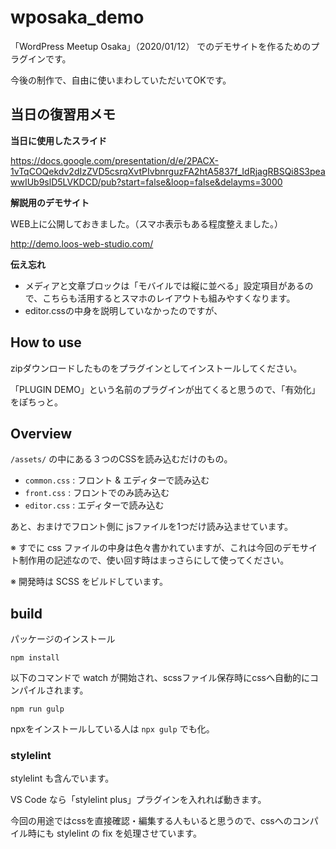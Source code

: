 # wposaka_demo

「WordPress Meetup Osaka」（2020/01/12） でのデモサイトを作るためのプラグインです。

今後の制作で、自由に使いまわしていただいてOKです。

## 当日の復習用メモ

**当日に使用したスライド**

https://docs.google.com/presentation/d/e/2PACX-1vTqCOQekdv2dIzZVD5csrqXvtPIvbnrguzFA2htA5837f_IdRjagRBSQi8S3peawwIUb9slD5LVKDCD/pub?start=false&loop=false&delayms=3000


**解説用のデモサイト**

WEB上に公開しておきました。（スマホ表示もある程度整えました。）

http://demo.loos-web-studio.com/

**伝え忘れ**

- メディアと文章ブロックは「モバイルでは縦に並べる」設定項目があるので、こちらも活用するとスマホのレイアウトも組みやすくなります。
- editor.cssの中身を説明していなかったのですが、


## How to use
zipダウンロードしたものをプラグインとしてインストールしてください。

「PLUGIN DEMO」という名前のプラグインが出てくると思うので、「有効化」をぽちっと。

## Overview
`/assets/` の中にある３つのCSSを読み込むだけのもの。

- `common.css` : フロント & エディターで読み込む
- `front.css` : フロントでのみ読み込む
- `editor.css` : エディターで読み込む

あと、おまけでフロント側に jsファイルを1つだけ読み込ませています。

※ すでに css ファイルの中身は色々書かれていますが、これは今回のデモサイト制作用の記述なので、使い回す時はまっさらにして使ってください。

※ 開発時は SCSS をビルドしています。

## build

パッケージのインストール

```
npm install
```

以下のコマンドで watch が開始され、scssファイル保存時にcssへ自動的にコンパイルされます。

```
npm run gulp
```

npxをインストールしている人は `npx gulp` でも化。

### stylelint

stylelint も含んでいます。

VS Code なら「stylelint plus」プラグインを入れれば動きます。

今回の用途ではcssを直接確認・編集する人もいると思うので、cssへのコンパイル時にも stylelint の fix を処理させています。